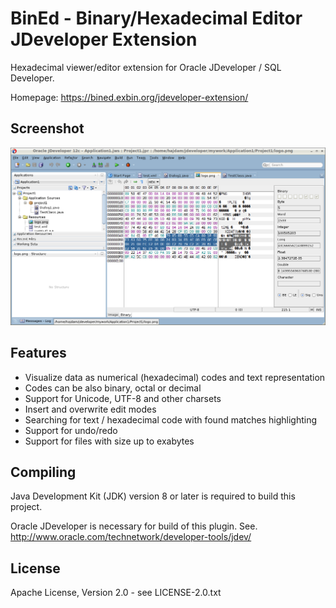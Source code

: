 BinEd - Binary/Hexadecimal Editor JDeveloper Extension
======================================================

Hexadecimal viewer/editor extension for Oracle JDeveloper / SQL Developer.

Homepage: https://bined.exbin.org/jdeveloper-extension/  

Screenshot
----------

![BinEd-Editor Screenshot](images/jdeveloper-screenshot.png?raw=true)

Features
--------

 - Visualize data as numerical (hexadecimal) codes and text representation
 - Codes can be also binary, octal or decimal
 - Support for Unicode, UTF-8 and other charsets
 - Insert and overwrite edit modes
 - Searching for text / hexadecimal code with found matches highlighting
 - Support for undo/redo
 - Support for files with size up to exabytes

Compiling
---------

Java Development Kit (JDK) version 8 or later is required to build this project.

Oracle JDeveloper is necessary for build of this plugin. See. http://www.oracle.com/technetwork/developer-tools/jdev/  

License
-------

Apache License, Version 2.0 - see LICENSE-2.0.txt
